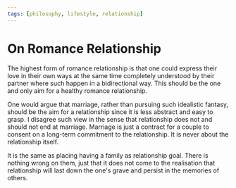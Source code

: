 ```yaml
---
tags: [philosophy, lifestyle, relationship]
---
```


# On Romance Relationship

The highest form of romance relationship is that one could express their love in
their own ways at the same time completely understood by their partner where
such happen in a bidirectional way. This should be the one and only aim for a
healthy romance relationship.

One would argue that marriage, rather than pursuing such idealistic fantasy,
should be the aim for a relationship since it is less abstract and easy to
grasp. I disagree such view in the sense that relationship does not and should
not end at marriage. Marriage is just a contract for a couple to consent on a
long-term commitment to the relationship. It is never about the relationship
itself.

It is the same as placing having a family as relationship goal. There is nothing
wrong on them, just that it does not come to the realisation that relationship
will last down the one's grave and persist in the memories of others.
